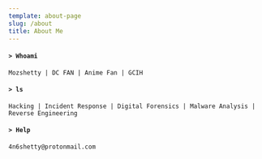 ```yaml
---
template: about-page
slug: /about
title: About Me
---
```

#### `> Whoami`

`Mozshetty | DC FAN | Anime Fan | GCIH`

#### `> ls`

`Hacking | Incident Response | Digital Forensics | Malware Analysis | Reverse Engineering`

#### `> Help`

`4n6shetty@protonmail.com`